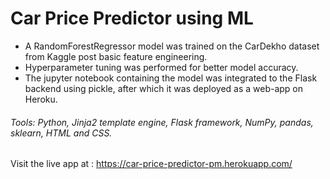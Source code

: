 # Car Price Predictor using ML

* A RandomForestRegressor model was trained on the CarDekho dataset from Kaggle post basic feature engineering. 
* Hyperparameter tuning was performed for better model accuracy.
* The jupyter notebook containing the model was integrated to the Flask backend using pickle, after which it was deployed as a web-app on Heroku.

###### Tools: Python, Jinja2 template engine, Flask framework, NumPy, pandas, sklearn, HTML and CSS.

Visit the live app at : https://car-price-predictor-pm.herokuapp.com/
